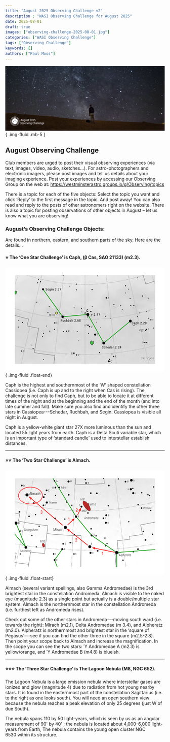 ```yaml
---
title: "August 2025 Observing Challenge v2"
description : "WASI Observing Challenge for August 2025"
date: 2025-08-01
draft: true
images: ["observing-challenge-2025-08-01.jpg"]
categories: ["WASI Observing Challenge"]
tags: ["Observing Challenge"]
keywords: []
authors: ["Paul Moos"]
---
```


![Night Sky](observing-challenge-2025-08-01.svg)
{ .img-fluid .mb-5 }

## August Observing Challenge

Club members are urged to post their visual observing experiences (via text,
images, video, audio, sketches…). For astro-photographers and electronic
imagers, please post images and tell us details about your imaging experience.
Post your experiences by accessing our Observing Group on the web at:
https://westminsterastro.groups.io/g/Observing/topics

There is a topic for each of the five objects: Select the topic you want and
click ‘Reply’ to the first message in the topic. And post away! You can also
read and reply to the posts of other astronomers right on the website. There is
also a topic for posting observations of other objects in August – let us know
what you are observing!

### August’s Observing Challenge Objects:

Are found in northern, eastern, and southern parts of the sky. Here are the details...


#### ⭐ The ‘One Star Challenge’ is Caph, (β Cas, SAO 21133) (m2.3).

![Cassiopea](Cas.svg)
{ .img-fluid .float-end}

Caph is the highest and southernmost of the ‘W’ shaped constellation Cassiopea
(i.e. Caph is up and to the right when Cas is rising). The challenge is not only
to find Caph, but to be able to locate it at different times of the night and at
the beginning and the end of the month (and into late summer and fall). Make
sure you also find and identify the other three stars in Cassiopea---Schedar,
Ruchbah, and Segin. Cassiopea is visible all night in August.

Caph is a yellow-white giant star 27X more luminous than the sun and located 55
light years from earth. Caph is a Delta Scuti variable star, which is an
important type of ‘standard candle’ used to interstellar establish distances.

---

#### ⭐⭐ The ‘Two Star Challenge’ is Almach.

![Andromeda](And.svg)
{ .img-fluid .float-start}

Almach (several variant spellings,
also Gamma Andromedae) is the 3rd brightest star in the constellation Andromeda.
Almach is visible to the naked eye (magnitude 2.3) as a single point but
actually is a double/multiple star system. Almach is the northernmost star in
the constellation Andromeda (i.e. furthest left as Andromeda rises).

Check out some of the other stars in Andromeda---moving south ward (i.e. towards
the right): Mirach (m2.1), Delta Andromedae (m 3.4), and Alpheratz (m2.0).
Alpheratz is northernmost and brightest star in the ‘square of Pegasus’---see if
you can find the other three in the square (m2.5-2.8). Then point your scope
back to Almach and increase the magnification. In the scope you can see the two
stars: Ύ Andromedae A (m2.3) is yellow/orange, and Ύ Andromedae B (m4.8) is
blueish.

---

#### ⭐⭐⭐ The ‘Three Star Challenge’ is The Lagoon Nebula (M8, NGC 652).

The Lagoon Nebula is a large emission nebula where interstellar gases are
ionized and glow (magnitude 4) due to radiation from hot young nearby stars. It
is found in the easternmost part of the constellation Sagittarius (i.e. to the
right as one looks south). You will need an open southern view because the
nebula reaches a peak elevation of only 25 degrees (just W of due South).

The nebula spans 110 by 50 light-years, which is seen by us as an angular
measurement of 90' by 40' ; the nebula is located about
4,000–6,000 light-years from Earth, The nebula contains the young open
cluster NGC 6530 within its structure.
